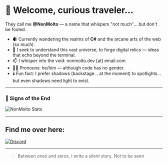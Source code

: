 # 👋 Welcome, curious traveler...

They call me **@NonMolto** — a name that whispers "not much"... but don't be fooled.

- 🌒 Currently wandering the realms of **C#** and the arcane arts of the web (so much).
- 🤝 I seek to understand this vast universe, to forge digital relics — ideas that echo beyond the terminal.
- 📫 I whisper into the void: nonmolto.dev [at] email.com
- 😶‍🌫️ Pronouns: he/him — although code has no gender.
- 🕯️ Fun fact: I prefer shadows (backstage... at the moment) to spotlights... but even shadows need light to exist.

---

### 🧿 Signs of the End

![NonMolto Stats](https://github-readme-stats.vercel.app/api?username=NonMolto&theme=tokyonight&show_icons=true&hide_border=true&count_private=true)


---

## Find me over here:

[![Discord](https://img.shields.io/badge/-Discord-5865F2?style=for-the-badge&logo=discord&logoColor=white)](https://discord.com/users/1303756826541817917)

---

> Between ones and zeros, I write a silent story.
> Not to be seen
